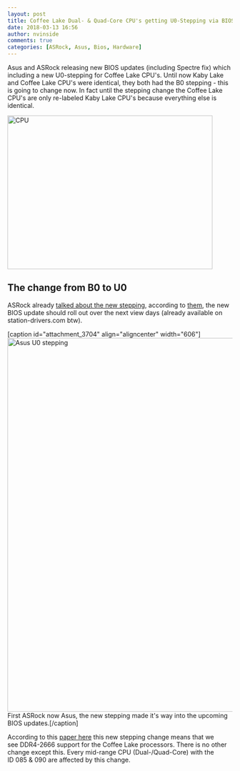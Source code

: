 ```yaml
---
layout: post
title: Coffee Lake Dual- & Quad-Core CPU's getting U0-Stepping via BIOS update
date: 2018-03-13 16:56
author: nvinside
comments: true
categories: [ASRock, Asus, Bios, Hardware]
---
```

Asus and ASRock releasing new BIOS updates (including Spectre fix) which including a new U0-stepping for Coffee Lake CPU's. Until now Kaby Lake and Coffee Lake CPU's were identical, they both had the B0 stepping - this is going to change now. In fact until the stepping change the Coffee Lake CPU's are only re-labeled Kaby Lake CPU's because everything else is identical.

<img class="  wp-image-3705 aligncenter" src="https://chefkochblog.files.wordpress.com/2018/03/cpu.jpg" alt="CPU" width="459" height="344" />

<!--more-->

<h2>The change from B0 to U0</h2>

ASRock already <a href="http://www.asrock.com/support/cpu.asp?s=1151&amp;u=1072" target="_blank" rel="noopener">talked about the new stepping</a>, according to <a href="http://www.asrock.com/support/cpu.asp?s=1151&amp;u=1042" target="_blank" rel="noopener">them</a>, the new BIOS update should roll out over the next view days (already available on station-drivers.com btw).

[caption id="attachment_3704" align="aligncenter" width="606"]<img class=" size-full wp-image-3704 aligncenter" src="https://chefkochblog.files.wordpress.com/2018/03/asus-u0-stepping.png" alt="Asus U0 stepping" width="606" height="837" /> First ASRock now Asus, the new stepping made it's way into the upcoming BIOS updates.[/caption]

According to this <a href="///home/rga/Downloads/8th-gen-processor-family-spec-update.pdf" target="_blank" rel="noopener">paper here</a> this new stepping change means that we see DDR4-2666 support for the Coffee Lake processors. There is no other change except this. Every mid-range CPU (Dual-/Quad-Core) with the ID 085 &amp; 090 are affected by this change.

